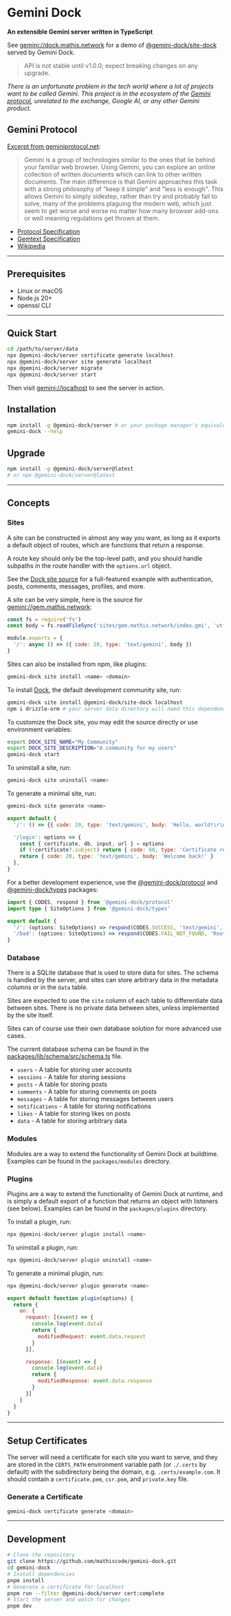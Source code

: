 # Gemini Dock

**An extensible Gemini server written in TypeScript**

See [gemini://dock.mathis.network](gemini://dock.mathis.network) for a demo of [@gemini-dock/site-dock](https://npmjs.com/package/@gemini-dock/site-dock) served by Gemini Dock.

> API is not stable until v1.0.0; expect breaking changes on any upgrade.

*There is an unfortunate problem in the tech world where a lot of projects want to be called Gemini. This project is in the ecosystem of the [Gemini protocol](https://geminiprotocol.net), unrelated to the exchange, Google AI, or any other Gemini product.*

## Gemini Protocol

[Excerpt from geminiprotocol.net](https://geminiprotocol.net):

> Gemini is a group of technologies similar to the ones that lie behind your familiar web browser. Using Gemini, you can explore an online collection of written documents which can link to other written documents. The main difference is that Gemini approaches this task with a strong philosophy of "keep it simple" and "less is enough". This allows Gemini to simply sidestep, rather than try and probably fail to solve, many of the problems plaguing the modern web, which just seem to get worse and worse no matter how many browser add-ons or well meaning regulations get thrown at them.

- [Protocol Specification](https://geminiprotocol.net/docs/protocol-specification.gmi)
- [Gemtext Specification](https://geminiprotocol.net/docs/gemtext-specification.gmi)
- [Wikipedia](https://en.wikipedia.org/wiki/Gemini_(protocol))

---

## Prerequisites

- Linux or macOS
- Node.js 20+
- openssl CLI

---

## Quick Start

```bash
cd /path/to/server/data
npx @gemini-dock/server certificate generate localhost
npx @gemini-dock/server site generate localhost
npx @gemini-dock/server migrate
npx @gemini-dock/server start
```

Then visit [gemini://localhost](gemini://localhost) to see the server in action.

## Installation

```bash
npm install -g @gemini-dock/server # or your package manager's equivalent
gemini-dock --help
```

## Upgrade

```bash
npm install -g @gemini-dock/server@latest
# or npx @gemini-dock/server@latest
```

---

## Concepts

### Sites

A site can be constructed in almost any way you want, as long as it exports a default object of routes, which are functions that return a response.

A route key should only be the top-level path, and you should handle subpaths in the route handler with the `options.url` object.

See the [Dock site source](./packages/sites/localhost) for a full-featured example with authentication, posts, comments, messages, profiles, and more.

A site can be very simple, here is the source for [gemini://gem.mathis.network](gemini://gem.mathis.network):

```js
const fs = require('fs')
const body = fs.readFileSync('sites/gem.mathis.network/index.gmi', 'utf8')

module.exports = {
  '/': async () => ({ code: 20, type: 'text/gemini', body })
}
```

Sites can also be installed from npm, like plugins:

```bash
gemini-dock site install <name> <domain>
```

To install [Dock](gemini://dock.mathis.network), the default development community site, run:

```bash
gemini-dock site install @gemini-dock/site-dock localhost
npm i drizzle-orm # your server data directory will need this dependency
```

To customize the Dock site, you may edit the source directly or use environment variables:

```bash
export DOCK_SITE_NAME="My Community"
export DOCK_SITE_DESCRIPTION="A community for my users"
gemini-dock start
```

To uninstall a site, run:

```bash
gemini-dock site uninstall <name>
```

To generate a minimal site, run:

```bash
gemini-dock site generate <name>
```

```js
export default {
  '/': () => {{ code: 20, type: 'text/gemini', body: 'Hello, world!\r\n=> /login Please login' }},

  '/login': options => {
    const { certificate, db, input, url } = options
    if (!certificate?.subject) return { code: 60, type: 'Certificate required for this route' }
    return { code: 20, type: 'text/gemini', body: 'Welcome back!' }
  },
}
```

For a better development experience, use the [@gemini-dock/protocol](https://npmjs.com/package/@gemini-dock/protocol) and [@gemini-dock/types](https://npmjs.com/package/@gemini-dock/types) packages:

```ts
import { CODES, respond } from '@gemini-dock/protocol'
import type { SiteOptions } from '@gemini-dock/types'

export default {
  '/': (options: SiteOptions) => respond(CODES.SUCCESS, 'text/gemini', 'Hello, world!'),
  '/bad': (options: SiteOptions) => respond(CODES.FAIL_NOT_FOUND, 'Route not found'),
}
```

### Database

There is a SQLite database that is used to store data for sites. The schema is handled by the server, and sites can store arbitrary data in the metadata columns or in the `data` table.

Sites are expected to use the `site` column of each table to differentiate data between sites. There is no private data between sites, unless implemented by the site itself.

Sites can of course use their own database solution for more advanced use cases.

The current database schema can be found in the [packages/lib/schema/src/schema.ts](packages/lib/schema/src/schema.ts) file.

- `users` - A table for storing user accounts
- `sessions` - A table for storing sessions
- `posts` - A table for storing posts
- `comments` - A table for storing comments on posts
- `messages` - A table for storing messages between users
- `notifications` - A table for storing notifications
- `likes` - A table for storing likes on posts
- `data` - A table for storing arbitrary data

### Modules

Modules are a way to extend the functionality of Gemini Dock at buildtime. Examples can be found in the `packages/modules` directory.

### Plugins

Plugins are a way to extend the functionality of Gemini Dock at runtime, and is simply a default export of a function that returns an object with listeners (see below). Examples can be found in the `packages/plugins` directory.

To install a plugin, run:

```bash
npx @gemini-dock/server plugin install <name>
```

To uninstall a plugin, run:

```bash
npx @gemini-dock/server plugin uninstall <name>
```

To generate a minimal plugin, run:

```bash
npx @gemini-dock/server plugin generate <name>
```

```js
export default function plugin(options) {
  return {
    on: {
      request: [(event) => {
        console.log(event.data)
        return {
          modifiedRequest: event.data.request
        }
      }],

      response: [(event) => {
        console.log(event.data)
        return {
          modifiedResponse: event.data.response
        }
      }]
    }
  }
}
```



---

## Setup Certificates

The server will need a certificate for each site you want to serve, and they are stored in the `CERTS_PATH` environment variable path (or `./.certs` by default) with the subdirectory being the domain, e.g. `.certs/example.com`. It should contain a `certificate.pem`, `csr.pem`, and `private.key` file.

### Generate a Certificate

```bash
gemini-dock certificate generate <domain>
```

---

## Development

```bash
# Clone the repository
git clone https://github.com/mathiscode/gemini-dock.git
cd gemini-dock
# Install dependencies
pnpm install
# Generate a certificate for localhost
pnpm run --filter @gemini-dock/server cert:complete
# Start the server and watch for changes
pnpm dev
```
